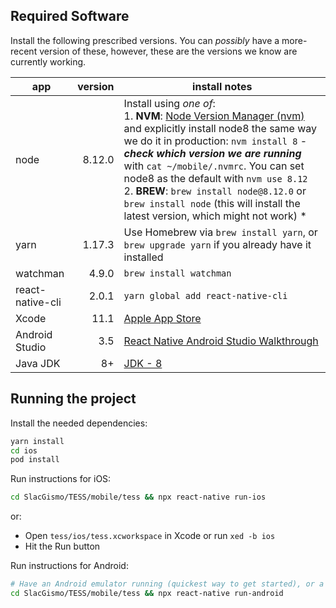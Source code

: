 ## Required Software

Install the following prescribed versions. You can _possibly_ have a more-recent version of these, however, these are the versions we know are currently working.

app             | version | install notes |
----------------| -------:| ------------- |
node            | 8.12.0  | Install using _one of_: <br />1. **NVM**: [Node Version Manager (nvm)](https://github.com/creationix/nvm) and explicitly install node8 the same way we do it in production: `nvm install 8` - **_check which version we are running_** with `cat ~/mobile/.nvmrc`. You can set node8 as the default with `nvm use 8.12`<br />2. **BREW**:  `brew install node@8.12.0` or `brew install node` (this will install the latest version, which might not work) * |
yarn             | 1.17.3   | Use Homebrew via `brew install yarn`, or `brew upgrade yarn` if you already have it installed |
watchman        | 4.9.0   | `brew install watchman`|
react-native-cli| 2.0.1   | `yarn global add react-native-cli` |
Xcode           | 11.1    | [Apple App Store](https://itunes.apple.com/us/app/xcode/id497799835) |
Android Studio  | 3.5     | [React Native Android Studio Walkthrough](https://facebook.github.io/react-native/docs/getting-started.html#2-install-the-android-sdk) |
Java JDK     | 8+    | [JDK - 8](http://www.oracle.com/technetwork/java/javase/downloads/jdk8-downloads-2133151.html) |

## Running the project

Install the needed dependencies:
```bash
yarn install
cd ios
pod install
```

Run instructions for iOS:
```bash
cd SlacGismo/TESS/mobile/tess && npx react-native run-ios
```    

or:

- Open `tess/ios/tess.xcworkspace` in Xcode or run `xed -b ios`
- Hit the Run button

Run instructions for Android:
```bash
# Have an Android emulator running (quickest way to get started), or a device connected.
cd SlacGismo/TESS/mobile/tess && npx react-native run-android
```